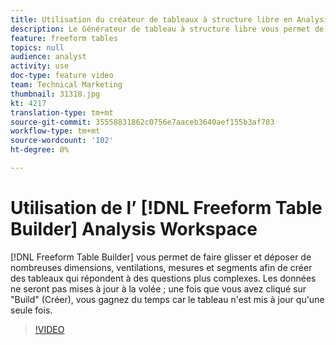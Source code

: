 ```yaml
---
title: Utilisation du créateur de tableaux à structure libre en Analysis Workspace
description: Le Générateur de tableau à structure libre vous permet de faire glisser et déposer de nombreuses dimensions, ventilations, mesures et segments afin de créer des tableaux qui répondent à des questions plus complexes. Les données ne seront pas mises à jour à la volée ; une fois que vous avez cliqué sur "Build" (Créer), vous gagnez du temps car le tableau n'est mis à jour qu'une seule fois.
feature: freeform tables
topics: null
audience: analyst
activity: use
doc-type: feature video
team: Technical Marketing
thumbnail: 31318.jpg
kt: 4217
translation-type: tm+mt
source-git-commit: 35558831862c0756e7aaceb3640aef155b3af703
workflow-type: tm+mt
source-wordcount: '102'
ht-degree: 0%

---
```



# Utilisation de l’ [!DNL Freeform Table Builder] Analysis Workspace

[!DNL Freeform Table Builder] vous permet de faire glisser et déposer de nombreuses dimensions, ventilations, mesures et segments afin de créer des tableaux qui répondent à des questions plus complexes. Les données ne seront pas mises à jour à la volée ; une fois que vous avez cliqué sur &quot;Build&quot; (Créer), vous gagnez du temps car le tableau n&#39;est mis à jour qu&#39;une seule fois.

>[!VIDEO](https://video.tv.adobe.com/v/31318/?quality=12)
